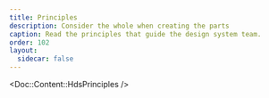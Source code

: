 ```yaml
---
title: Principles
description: Consider the whole when creating the parts
caption: Read the principles that guide the design system team.
order: 102
layout:
  sidecar: false
---
```


<!-- TO EDIT THESE PRINCIPLES LOOK AT THE COMPONENT IN `website/app/components/doc/content/hds-principles/index.js` -->
<Doc::Content::HdsPrinciples />